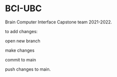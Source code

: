 # BCI-UBC

 Brain Computer Interface Capstone team 2021-2022.

to add changes:

open new branch

make changes

commit to main

push changes to main.

